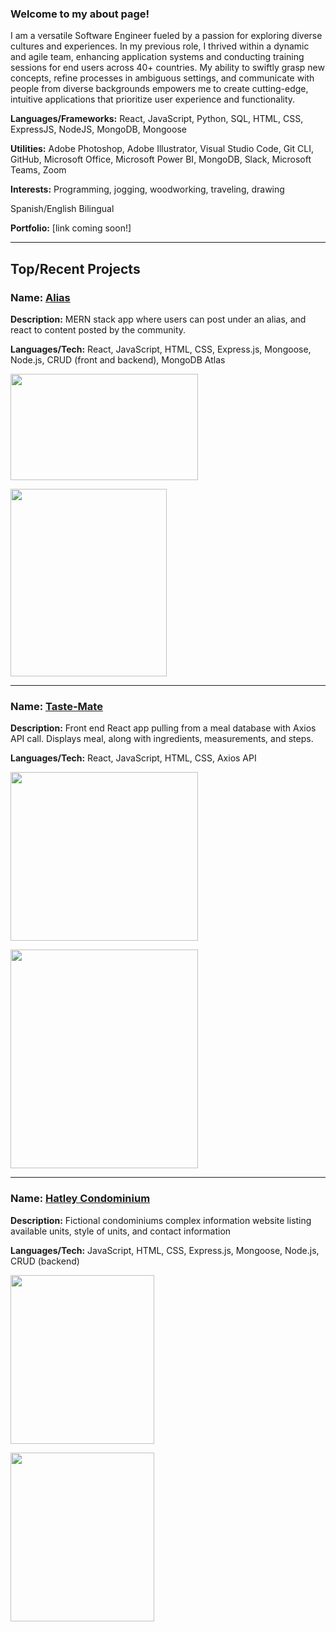 ### Welcome to my about page!
I am a versatile Software Engineer fueled by a passion for exploring diverse cultures and experiences. In my previous role, I thrived within a dynamic and agile team, enhancing application systems and conducting training sessions for end users across 40+ countries. My ability to swiftly grasp new concepts, refine processes in ambiguous settings, and communicate with people from diverse backgrounds empowers me to create cutting-edge, intuitive applications that prioritize user experience and functionality.

**Languages/Frameworks:**
React, JavaScript, Python, SQL, HTML, CSS, ExpressJS, NodeJS, MongoDB, Mongoose

**Utilities:**
Adobe Photoshop, Adobe Illustrator, Visual Studio Code, Git CLI, GitHub, Microsoft Office, Microsoft Power BI, MongoDB, Slack, Microsoft Teams, Zoom

**Interests:**
Programming, jogging, woodworking, traveling, drawing


Spanish/English Bilingual

**Portfolio:**
[link coming soon!]

---

## Top/Recent Projects
### **Name:** [Alias](https://github.com/persefy/Alias/)
**Description:** MERN stack app where users can post under an alias, and react to content posted by the community.

**Languages/Tech:** React, JavaScript, HTML, CSS, Express.js, Mongoose, Node.js, CRUD (front and backend), MongoDB Atlas

<kbd><img src="https://github.com/persefy/persefy/assets/17712788/ffb7eef4-3689-4f12-85c1-ec7cbbd8b821" width="300" height="170"></kbd>

<kbd><img src="https://github.com/persefy/persefy/assets/17712788/ca51877d-29f4-4c0a-b13a-60eb464d522c" width="250" height="300"></kbd>

---

### **Name:** [Taste-Mate](https://github.com/persefy/taste-mate)
**Description:** Front end React app pulling from a meal database with Axios API call. Displays meal, along with ingredients, measurements, and steps.

**Languages/Tech:** React, JavaScript, HTML, CSS, Axios API

<kbd><img src="https://github.com/persefy/persefy/assets/17712788/964aaf45-4cf3-4bdf-810a-f6d4ff1af2bc" width="300" height="270"></kbd>

<kbd><img src="https://github.com/persefy/persefy/assets/17712788/ba43dd61-c775-443a-938a-5d8e6b4dddf1" width="300" height="350"></kbd>

---

### **Name:** [Hatley Condominium](https://github.com/persefy/Hatley-Condominiums)
**Description:** Fictional condominiums complex information website listing available units, style of units, and contact information

**Languages/Tech:** JavaScript, HTML, CSS, Express.js, Mongoose, Node.js, CRUD (backend)

<kbd><img src="https://github.com/persefy/persefy/assets/17712788/52edaa38-ee43-49b3-bc7f-a34a75b6929d" width="230" height="270"></kbd>

<kbd><img src="https://github.com/persefy/persefy/assets/17712788/90bfacb1-220f-47e6-bccc-1f13ac2ab3f0" width="230" height="270"></kbd>


<!--
**persefy/persefy** is a ✨ _special_ ✨ repository because its `README.md` (this file) appears on your GitHub profile.

Here are some ideas to get you started:

- 🔭 I’m currently working on ...
- 🌱 I’m currently learning ...
- 👯 I’m looking to collaborate on ...
- 🤔 I’m looking for help with ...
- 💬 Ask me about ...
- 📫 How to reach me: ...
- 😄 Pronouns: ...
- ⚡ Fun fact: ...
-->
